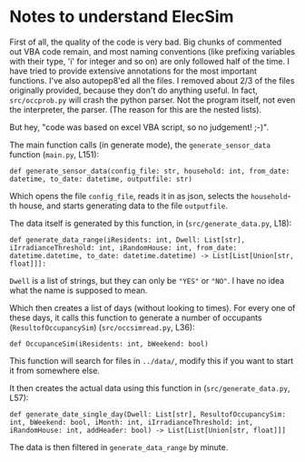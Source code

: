 
# Notes to understand ElecSim

First of all, the quality of the code is very bad. Big chunks of commented out VBA code remain, and most naming conventions (like prefixing variables with their type, 'i' for integer and so on) are only followed half of the time. I have tried to provide extensive annotations for the most important functions. I've also autopep8'ed all the files. I removed about 2/3 of the files originally provided, because they don't do anything useful. In fact, `src/occprob.py` will crash the python parser. Not the program itself, not even the interpreter, the parser. (The reason for this are the nested lists).

But hey, "code was based on excel VBA script, so no judgement! ;-)".

The main function calls (in generate mode), the `generate_sensor_data` function (`main.py`, L151):

	def generate_sensor_data(config_file: str, household: int, from_date: datetime, to_date: datetime, outputfile: str)

Which opens the file `config_file`, reads it in as json, selects the `household`-th house, and starts generating data to the file `outputfile`.

The data itself is generated by this function, in (`src/generate_data.py`, L18):

	def generate_data_range(iResidents: int, Dwell: List[str], iIrradianceThreshold: int, iRandomHouse: int, from_date: datetime.datetime, to_date: datetime.datetime) -> List[List[Union[str, float]]]:

`Dwell` is a list of strings, but they can only be `"YES"` or `"NO"`. I have no idea what the name is supposed to mean.

Which then creates a list of days (without looking to times). For every one of these days, it calls this function to generate a number of occupants (`ResultofOccupancySim`) (`src/occsimread.py`, L36):

	def OccupanceSim(iResidents: int, bWeekend: bool)

This function will search for files in `../data/`, modify this if you want to start it from somewhere else.

It then creates the actual data using this function in (`src/generate_data.py`, L57):

	def generate_date_single_day(Dwell: List[str], ResultofOccupancySim: int, bWeekend: bool, iMonth: int, iIrradianceThreshold: int, iRandomHouse: int, addHeader: bool) -> List[List[Union[str, float]]]

The data is then filtered in `generate_data_range` by minute.

